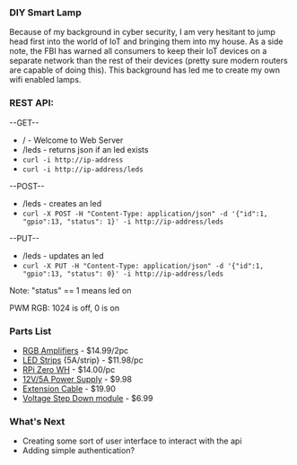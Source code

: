 ### DIY Smart Lamp
Because of my background in cyber security, I am very hesitant to jump head
first into the world of IoT and bringing them into my house. As a side note, the
FBI has warned all consumers to keep their IoT devices on a separate network 
than the rest of their devices (pretty sure modern routers are capable of doing
this). This background has led me to create my own wifi enabled lamps. 

### REST API:

--GET-- 
+ / - Welcome to Web Server
+ /leds - returns json if an led exists
+ `curl -i http://ip-address`
+ `curl -i http://ip-address/leds`

--POST--
+ /leds - creates an led
+ `curl -X POST -H "Content-Type: application/json" -d '{"id":1, "gpio":13, "status": 1}' -i http://ip-address/leds`

--PUT--
+ /leds - updates an led
+ `curl -X PUT -H "Content-Type: application/json" -d '{"id":1, "gpio":13, "status": 0}' -i http://ip-address/leds`


Note: "status" == 1 means led on

PWM RGB: 1024 is off, 0 is on

### Parts List
+ [RGB Amplifiers](https://www.amazon.com/SUPERNIGHT-Lights-Channels-Amplifier-Repeater/dp/B01LZAVJJL/ref=pd_sbs_60_3/136-3110762-0813959?_encoding=UTF8&pd_rd_i=B01LZAVJJL&pd_rd_r=0d5828e4-324e-11e9-acf9-71fc83dc301e&pd_rd_w=3lBCV&pd_rd_wg=OhYFF&pf_rd_p=588939de-d3f8-42f1-a3d8-d556eae5797d&pf_rd_r=AWDWRBXG9J1T1NWEY6K0&psc=1&refRID=AWDWRBXG9J1T1NWEY6K0) - $14.99/2pc
+ [LED Strips](https://www.amazon.com/SUPERNIGHT-Waterproof-300LEDs-Changing-Flexible/dp/B00DTOAWZ2/ref=pd_bxgy_267_2/136-3110762-0813959?_encoding=UTF8&pd_rd_i=B00DTOAWZ2&pd_rd_r=5f88618f-324b-11e9-a6c1-83a6775f2fe5&pd_rd_w=zXYES&pd_rd_wg=AFCyE&pf_rd_p=6725dbd6-9917-451d-beba-16af7874e407&pf_rd_r=97XMBT53S2PTWARD158J&psc=1&refRID=97XMBT53S2PTWARD158J) {5A/strip} - $11.98/pc
+ [RPi Zero WH](https://www.adafruit.com/product/3708) - $14.00/pc
+ [12V/5A Power Supply](https://www.amazon.com/dp/B008FKDK2M/ref=emc_b_5_t) - $9.98
+ [Extension Cable](https://www.amazon.com/C-able-Extension-Lights-Extend-Connectors/dp/B07FDW4M89/ref=pd_sim_86_2/136-3110762-0813959?_encoding=UTF8&pd_rd_i=B07FDW4M89&pd_rd_r=19a08995-324e-11e9-be6e-798520fb1ea5&pd_rd_w=HAKyi&pd_rd_wg=X4JN2&pf_rd_p=90485860-83e9-4fd9-b838-b28a9b7fda30&pf_rd_r=6Q32Z8FXHNCM3JEEYBZK&psc=1&refRID=6Q32Z8FXHNCM3JEEYBZK) - $19.90
+ [Voltage Step Down module](https://www.amazon.com/Converter-Module-LM2596S-ADJ-3-2V-40V-1-25V-35V/dp/B07DMGPB9R/ref=pd_day0_hl_263_6/136-3110762-0813959?_encoding=UTF8&pd_rd_i=B07DMGPB9R&pd_rd_r=18262d94-37c9-11e9-9879-bb7f1328ddae&pd_rd_w=Cprew&pd_rd_wg=pIEv1&pf_rd_p=ad07871c-e646-4161-82c7-5ed0d4c85b07&pf_rd_r=XJVMR014A7FEGBVSE93X&psc=1&refRID=XJVMR014A7FEGBVSE93X) - $6.99

### What's Next
+ Creating some sort of user interface to interact with the api
+ Adding simple authentication?